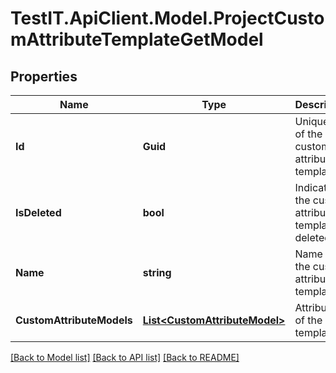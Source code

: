 # TestIT.ApiClient.Model.ProjectCustomAttributeTemplateGetModel

## Properties

Name | Type | Description | Notes
------------ | ------------- | ------------- | -------------
**Id** | **Guid** | Unique ID of the custom attributes template | 
**IsDeleted** | **bool** | Indicates if the custom attribute template is deleted | 
**Name** | **string** | Name of the custom attribute template | 
**CustomAttributeModels** | [**List&lt;CustomAttributeModel&gt;**](CustomAttributeModel.md) | Attributes of the template | 

[[Back to Model list]](../README.md#documentation-for-models) [[Back to API list]](../README.md#documentation-for-api-endpoints) [[Back to README]](../README.md)

